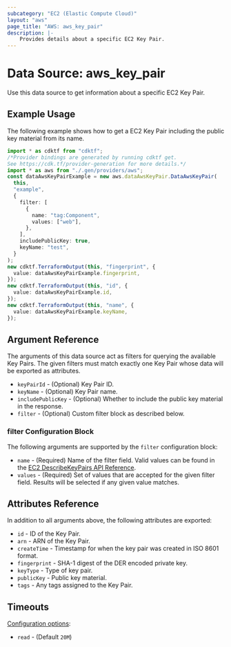 ```yaml
---
subcategory: "EC2 (Elastic Compute Cloud)"
layout: "aws"
page_title: "AWS: aws_key_pair"
description: |-
    Provides details about a specific EC2 Key Pair.
---
```


# Data Source: aws\_key\_pair

Use this data source to get information about a specific EC2 Key Pair.

## Example Usage

The following example shows how to get a EC2 Key Pair including the public key material from its name.

```typescript
import * as cdktf from "cdktf";
/*Provider bindings are generated by running cdktf get.
See https://cdk.tf/provider-generation for more details.*/
import * as aws from "./.gen/providers/aws";
const dataAwsKeyPairExample = new aws.dataAwsKeyPair.DataAwsKeyPair(
  this,
  "example",
  {
    filter: [
      {
        name: "tag:Component",
        values: ["web"],
      },
    ],
    includePublicKey: true,
    keyName: "test",
  }
);
new cdktf.TerraformOutput(this, "fingerprint", {
  value: dataAwsKeyPairExample.fingerprint,
});
new cdktf.TerraformOutput(this, "id", {
  value: dataAwsKeyPairExample.id,
});
new cdktf.TerraformOutput(this, "name", {
  value: dataAwsKeyPairExample.keyName,
});

```

## Argument Reference

The arguments of this data source act as filters for querying the available
Key Pairs. The given filters must match exactly one Key Pair
whose data will be exported as attributes.

* `keyPairId` - (Optional) Key Pair ID.
* `keyName` - (Optional) Key Pair name.
* `includePublicKey` - (Optional) Whether to include the public key material in the response.
* `filter` -  (Optional) Custom filter block as described below.

### filter Configuration Block

The following arguments are supported by the `filter` configuration block:

* `name` - (Required) Name of the filter field. Valid values can be found in the [EC2 DescribeKeyPairs API Reference](https://docs.aws.amazon.com/AWSEC2/latest/APIReference/API_DescribeKeyPairs.html).
* `values` - (Required) Set of values that are accepted for the given filter field. Results will be selected if any given value matches.

## Attributes Reference

In addition to all arguments above, the following attributes are exported:

* `id` - ID of the Key Pair.
* `arn` - ARN of the Key Pair.
* `createTime` - Timestamp for when the key pair was created in ISO 8601 format.
* `fingerprint` - SHA-1 digest of the DER encoded private key.
* `keyType` - Type of key pair.
* `publicKey` - Public key material.
* `tags` - Any tags assigned to the Key Pair.

## Timeouts

[Configuration options](https://developer.hashicorp.com/terraform/language/resources/syntax#operation-timeouts):

* `read` - (Default `20M`)
